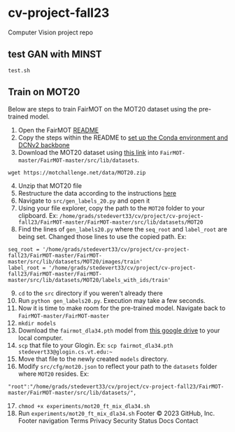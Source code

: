 # cv-project-fall23
Computer Vision project repo

## test GAN with MINST
```
test.sh
```
## Train on MOT20
Below are steps to train FairMOT on the MOT20 dataset using the pre-trained model. 

1. Open the FairMOT [README](https://github.com/ifzhang/FairMOT#readme)
2. Copy the steps within the README to [set up the Conda environment and DCNv2 backbone](https://github.com/ifzhang/FairMOT#installation)
3. Download the MOT20 dataset using [this link](https://motchallenge.net/data/MOT20.zip) into `FairMOT-master/FairMOT-master/src/lib/datasets`. 

```
wget https://motchallenge.net/data/MOT20.zip
```


4. Unzip that MOT20 file
5. Restructure the data according to the instructions [here](https://github.com/ifzhang/FairMOT#data-preparation)
6. Navigate to `src/gen_labels_20.py` and open it
7. Using your file explorer, copy the path to the `MOT20` folder to your clipboard. Ex: `/home/grads/stedevert33/cv/project/cv-project-fall23/FairMOT-master/FairMOT-master/src/lib/datasets/MOT20`
8. Find the lines of `gen_labels20.py` where the `seq_root` and `label_root` are being set. Changed those lines to use the copied path. Ex: 
```
seq_root = '/home/grads/stedevert33/cv/project/cv-project-fall23/FairMOT-master/FairMOT-master/src/lib/datasets/MOT20/images/train'
label_root = '/home/grads/stedevert33/cv/project/cv-project-fall23/FairMOT-master/FairMOT-master/src/lib/datasets/MOT20/labels_with_ids/train'
```
9. `cd` to the `src` directory if you weren't already there
10. Run `python gen_labels20.py`. Execution may take a few seconds. 
11. Now it is time to make room for the pre-trained model. Navigate back to `FairMOT-master/FairMOT-master`
12. `mkdir models`
13. Download the `fairmot_dla34.pth` model from [this google drive](https://drive.google.com/file/d/1SFOhg_vos_xSYHLMTDGFVZBYjo8cr2fG/view) to your local computer. 
14. `scp` that file to your Glogin. Ex: `scp fairmot_dla34.pth stedevert33@glogin.cs.vt.edu:~`
15. Move that file to the newly created `models` directory. 
16. Modify `src/cfg/mot20.json` to reflect your path to the `datasets` folder where `MOT20` resides. Ex: 

```
"root":"/home/grads/stedevert33/cv/project/cv-project-fall23/FairMOT-master/FairMOT-master/src/lib/datasets/",
```
17. `chmod +x experiments/mot20_ft_mix_dla34.sh`
18. Run `experiments/mot20_ft_mix_dla34.sh`
Footer
© 2023 GitHub, Inc.
Footer navigation
Terms
Privacy
Security
Status
Docs
Contact